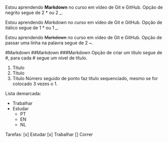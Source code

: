 Estou aprendendo **Markdown** no curso em vídeo de Git e GitHub.
Opção de negrito segue de 2 * ou 2 _.

Estou aprendendo *Markdown* no curso em vídeo de Git e GitHub.
Opção de itálico segue de 1 * ou 1 _.

Estou aprendendo ~~Markdown~~ no curso em vídeo de Git e GitHub.
Opção de passar uma linha na palavra segue de 2 ~.

#Markdown
##Markdown
###Markdown
Opção de criar um título segue de #, para cada # segue um nível de título.

1. Título
0. Título
3. Título
Número seguido de ponto faz título sequenciado, mesmo se for colocado 3 vezes o 1.

Lista demarcada:
* Trabalhar
* Estudar
  * PT
  * EN
  * NL

Tarefas:
[x] Estudar
[x] Trabalhar
[] Correr